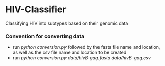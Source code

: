 # HIV-Classifier
Classifying HIV into subtypes based on their genomic data
### Convention for converting data
- run *python conversion.py* followed by the fasta file name and location, as well as the csv file name and location to be created
- run *python conversion.py data/hivB-gag.fasta data/hivB-gag.csv*
